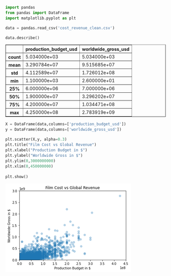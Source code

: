 ```python
import pandas
from pandas import DataFrame
import matplotlib.pyplot as plt
```


```python
data = pandas.read_csv('cost_revenue_clean.csv')
```


```python
data.describe()
```




<div>
<style scoped>
    .dataframe tbody tr th:only-of-type {
        vertical-align: middle;
    }

    .dataframe tbody tr th {
        vertical-align: top;
    }

    .dataframe thead th {
        text-align: right;
    }
</style>
<table border="1" class="dataframe">
  <thead>
    <tr style="text-align: right;">
      <th></th>
      <th>production_budget_usd</th>
      <th>worldwide_gross_usd</th>
    </tr>
  </thead>
  <tbody>
    <tr>
      <th>count</th>
      <td>5.034000e+03</td>
      <td>5.034000e+03</td>
    </tr>
    <tr>
      <th>mean</th>
      <td>3.290784e+07</td>
      <td>9.515685e+07</td>
    </tr>
    <tr>
      <th>std</th>
      <td>4.112589e+07</td>
      <td>1.726012e+08</td>
    </tr>
    <tr>
      <th>min</th>
      <td>1.100000e+03</td>
      <td>2.600000e+01</td>
    </tr>
    <tr>
      <th>25%</th>
      <td>6.000000e+06</td>
      <td>7.000000e+06</td>
    </tr>
    <tr>
      <th>50%</th>
      <td>1.900000e+07</td>
      <td>3.296202e+07</td>
    </tr>
    <tr>
      <th>75%</th>
      <td>4.200000e+07</td>
      <td>1.034471e+08</td>
    </tr>
    <tr>
      <th>max</th>
      <td>4.250000e+08</td>
      <td>2.783919e+09</td>
    </tr>
  </tbody>
</table>
</div>




```python
X = DataFrame(data,columns=['production_budget_usd'])
y = DataFrame(data,columns=['worldwide_gross_usd'])
```


```python
plt.scatter(X,y, alpha=0.3)
plt.title("Film Cost vs Global Revenue")
plt.xlabel("Production Budget in $")
plt.ylabel("Worldwide Gross in $")
plt.ylim(0,3000000000)
plt.xlim(0,450000000)

plt.show()

```


![png](output_4_0.png)



```python

```
